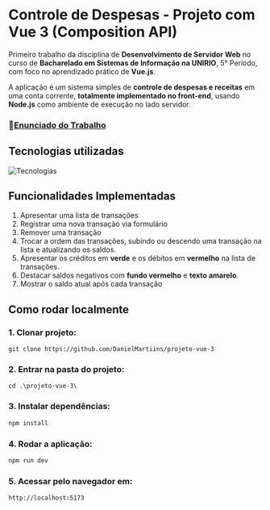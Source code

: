 # Controle de Despesas - Projeto com Vue 3 (Composition API)
  Primeiro trabalho da disciplina de **Desenvolvimento de Servidor Web** no curso de **Bacharelado em Sistemas de Informação na UNIRIO**, 5° Período, com foco no aprendizado prático de **Vue.js**.
  
  A aplicação é um sistema simples de **controle de despesas e receitas** em uma conta corrente, **totalmente
  implementado no front-end**, usando **Node.js** como ambiente de execução no lado servidor.
### 📄[Enunciado do Trabalho](./EnunciadoTrabalho.pdf)



## Tecnologias utilizadas
  ![Tecnologias](https://skillicons.dev/icons?i=html,css,js,nodejs,vue,scss,vscode)



## Funcionalidades Implementadas
1. Apresentar uma lista de transações 
2. Registrar uma nova transação via formulário
3. Remover uma transação
4. Trocar a ordem das transações, subindo ou descendo uma transação na lista e atualizando os saldos.
5. Apresentar os créditos em **verde** e os débitos em **vermelho** na lista de transações. 
6. Destacar saldos negativos com **fundo vermelho** e **texto amarelo**.
7. Mostrar o saldo atual após cada transação



## Como rodar localmente
### 1. Clonar projeto:
```
git clone https://github.com/DanielMartiins/projeto-vue-3
```

### 2. Entrar na pasta do projeto:
```
cd .\projeto-vue-3\
```

### 3. Instalar dependências:
```sh
npm install
```

### 4. Rodar a aplicação:
```sh
npm run dev
```

### 5. Acessar pelo navegador em:
```sh
http://localhost:5173
```
